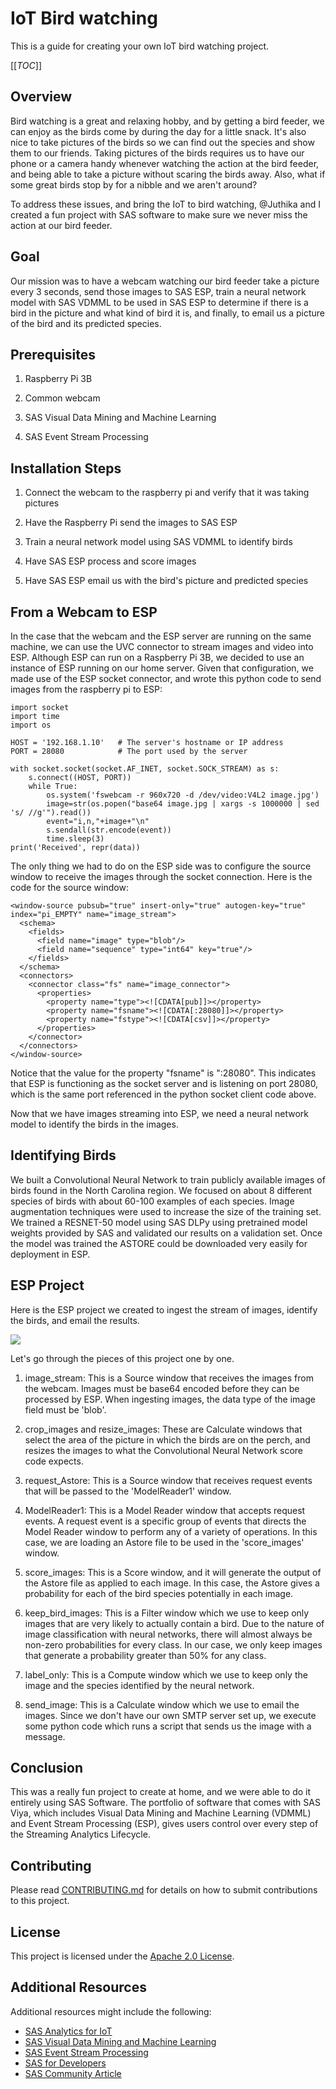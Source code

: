 # IoT Bird watching

This is a guide for creating your own IoT bird watching project.

[[_TOC_]]

## Overview


Bird watching is a great and relaxing hobby, and by getting a bird feeder, we can enjoy as the birds come by during the day for a little snack. It's also nice to take pictures of the birds so we can find out the species and show them to our friends. Taking pictures of the birds requires us to have our phone or a camera handy whenever watching the action at the bird feeder, and being able to take a picture without scaring the birds away. Also, what if some great birds stop by for a nibble and we aren't around?



To address these issues, and bring the IoT to bird watching, @Juthika and I created a fun project with SAS software to make sure we never miss the action at our bird feeder.



## Goal


Our mission was to have a webcam watching our bird feeder take a picture every 3 seconds, send those images to SAS ESP, train a neural network model with SAS VDMML to be used in SAS ESP to determine if there is a bird in the picture and what kind of bird it is, and finally, to email us a picture of the bird and its predicted species.



## Prerequisites


1. Raspberry Pi 3B

2. Common webcam

3. SAS Visual Data Mining and Machine Learning

4. SAS Event Stream Processing



## Installation Steps


1. Connect the webcam to the raspberry pi and verify that it was taking pictures

2. Have the Raspberry Pi send the images to SAS ESP

3. Train a neural network model using SAS VDMML to identify birds

4. Have SAS ESP process and score images

5. Have SAS ESP email us with the bird's picture and predicted species



## From a Webcam to ESP


In the case that the webcam and the ESP server are running on the same machine, we can use the UVC connector to stream images and video into ESP. Although ESP can run on a Raspberry Pi 3B, we decided to use an instance of ESP running on our home server. Given that configuration, we made use of the ESP socket connector, and wrote this python code to send images from the raspberry pi to ESP:




```
import socket
import time
import os

HOST = '192.168.1.10'   # The server's hostname or IP address
PORT = 28080            # The port used by the server

with socket.socket(socket.AF_INET, socket.SOCK_STREAM) as s:
    s.connect((HOST, PORT))
    while True:
        os.system('fswebcam -r 960x720 -d /dev/video:V4L2 image.jpg')
        image=str(os.popen("base64 image.jpg | xargs -s 1000000 | sed 's/ //g'").read())
        event="i,n,"+image+"\n"
        s.sendall(str.encode(event))
        time.sleep(3)
print('Received', repr(data))
```

The only thing we had to do on the ESP side was to configure the source window to receive the images through the socket connection. Here is the code for the source window:


```
<window-source pubsub="true" insert-only="true" autogen-key="true" index="pi_EMPTY" name="image_stream">
  <schema>
    <fields>
      <field name="image" type="blob"/>
      <field name="sequence" type="int64" key="true"/>
    </fields>
  </schema>
  <connectors>
    <connector class="fs" name="image_connector">
      <properties>
        <property name="type"><![CDATA[pub]]></property>
        <property name="fsname"><![CDATA[:28080]]></property>
        <property name="fstype"><![CDATA[csv]]></property>
      </properties>
    </connector>
  </connectors>
</window-source>
```

Notice that the value for the property "fsname" is ":28080". This indicates that ESP is functioning as the socket server and is listening on port 28080, which is the same port referenced in the python socket client code above.



Now that we have images streaming into ESP, we need a neural network model to identify the birds in the images.



## Identifying Birds


We built a Convolutional Neural Network to train publicly available images of birds found in the North Carolina region. We focused on about 8 different species of birds with about 60-100 examples of each species. Image augmentation techniques were used to increase the size of the training set. We trained a RESNET-50 model using SAS DLPy using pretrained model weights provided by SAS and validated our results on a validation set. Once the model was trained the ASTORE could be downloaded very easily for deployment in ESP.

## ESP Project


Here is the ESP project we created to ingest the stream of images, identify the birds, and email the results.



![](./images/esp_birds.png)



Let's go through the pieces of this project one by one.



1. image_stream: This is a Source window that receives the images from the webcam. Images must be base64 encoded before they can be processed by ESP. When ingesting images, the data type of the image field must be 'blob'.



2. crop_images and resize_images: These are Calculate windows that select the area of the picture in which the birds are on the perch, and resizes the images to what the Convolutional Neural Network score code expects.



3. request_Astore: This is a Source window that receives request events that will be passed to the 'ModelReader1' window.



4. ModelReader1: This is a Model Reader window that accepts request events. A request event is a specific group of events that directs the Model Reader window to perform any of a variety of operations. In this case, we are loading an Astore file to be used in the 'score_images' window.



5. score_images: This is a Score window, and it will generate the output of the Astore file as applied to each image. In this case, the Astore gives a probability for each of the bird species potentially in each image.



6. keep_bird_images: This is a Filter window which we use to keep only images that are very likely to actually contain a bird. Due to the nature of image classification with neural networks, there will almost always be non-zero probabilities for every class. In our case, we only keep images that generate a probability greater than 50% for any class.



7. label_only: This is a Compute window which we use to keep only the image and the species identified by the neural network.



8. send_image: This is a Calculate window which we use to email the images. Since we don't have our own SMTP server set up, we execute some python code which runs a script that sends us the image with a message.



## Conclusion


This was a really fun project to create at home, and we were able to do it entirely using SAS Software. The portfolio of software that comes with SAS Viya, which includes Visual Data Mining and Machine Learning (VDMML) and Event Stream Processing (ESP), gives users control over every step of the Streaming Analytics Lifecycle.




## Contributing

Please read [CONTRIBUTING.md](CONTRIBUTING.md) for details on how to submit contributions to this project.

## License

This project is licensed under the [Apache 2.0 License](LICENSE.txt).

## Additional Resources

Additional resources might include the following:

* [SAS Analytics for IoT](https://www.sas.com/en_us/software/analytics-iot.html)
* [SAS Visual Data Mining and Machine Learning](https://www.sas.com/en_us/software/visual-data-mining-machine-learning.html)
* [SAS Event Stream Processing](https://www.sas.com/en_us/software/event-stream-processing.html)
* [SAS for Developers](https://developer.sas.com/home.html)
* [SAS Community Article](https://communities.sas.com/t5/Hacker-s-Hub-library/AIoT-Project-Bird-Watching-with-SAS/ta-p/716733)
